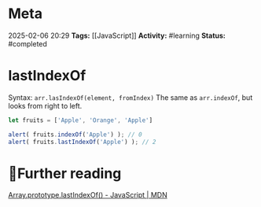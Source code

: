 # Meta
2025-02-06 20:29
**Tags:** [[JavaScript]]
**Activity:** #learning 
**Status:** #completed 

# lastIndexOf
Syntax: `arr.lasIndexOf(element, fromIndex)`
The same as `arr.indexOf`, but looks from right to left.

```JavaScript title:example.js
let fruits = ['Apple', 'Orange', 'Apple']

alert( fruits.indexOf('Apple') ); // 0
alert( fruits.lastIndexOf('Apple') ); // 2
```

# 📑Further reading
[Array.prototype.lastIndexOf() - JavaScript | MDN](https://developer.mozilla.org/en-US/docs/Web/JavaScript/Reference/Global_Objects/Array/lastIndexOf)

